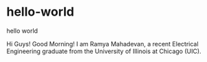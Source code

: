 # hello-world
hello world

Hi Guys! Good Morning! I am Ramya Mahadevan, a recent Electrical Engineering graduate from the University of Illinois at Chicago (UIC).
